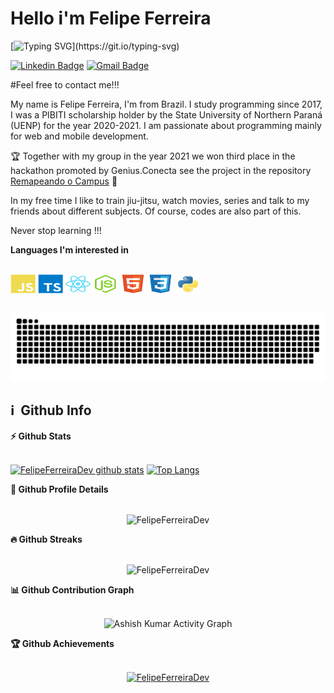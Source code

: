 # Hello i'm Felipe Ferreira

[![Typing SVG](https://readme-typing-svg.herokuapp.com?font=Roboto&size=38&color=EF5A8C&vCenter=true&width=800&lines=Ol%C3%A1%2C+eu+sou+Felipe+Ferreira!;Seja+bem+vindo+ao+meu+portf%C3%B3lio!)](https://git.io/typing-svg)

[![Linkedin Badge](https://img.shields.io/badge/LinkedIn-0077B5?style=for-the-badge&logo=linkedin&logoColor=white&link=https://www.linkedin.com/in/felipe-ferreira-62147a178/)](https://www.linkedin.com/in/felipe-ferreira-62147a178/)
[![Gmail Badge](https://img.shields.io/badge/Gmail-D14836?style=for-the-badge&logo=gmail&logoColor=white&link=mailto:felipeferreira.sp.dev@gmail.com)](mailto:felipeferreira.sp.dev@gmail.com/)

#Feel free to contact me!!!

My name is Felipe Ferreira, I'm from Brazil. I study programming since 2017, I was a PIBITI scholarship holder by the State University of Northern Paraná (UENP) for the year 2020-2021. I am passionate about programming mainly for web and mobile development.

:trophy:
Together with my group in the year 2021 we won third place in the hackathon promoted by Genius.Conecta see the project in the repository <a href="https://github.com/FelipeFerreiraDev/Remapeando_o_campus"> Remapeando o Campus<a>
:3rd_place_medal:
  
In my free time I like to train jiu-jitsu, watch movies, series and talk to my friends about different subjects. Of course, codes are also part of this.

Never stop learning !!!

<b>Languages I'm interested in</b>
<div style="display: inline_block"><br>
  <img align="center" alt="Felipe-Js" height="30" width="40" src="https://raw.githubusercontent.com/devicons/devicon/master/icons/javascript/javascript-plain.svg">
  <img align="center" alt="Felipe-Ts" height="30" width="40" src="https://raw.githubusercontent.com/devicons/devicon/master/icons/typescript/typescript-plain.svg">
  <img align="center" alt="Felipe-React" height="30" width="40" src="https://raw.githubusercontent.com/devicons/devicon/master/icons/react/react-original.svg">
  <img align="center" alt="Felipe-NodeJs" height="30" width="40" src="https://raw.githubusercontent.com/devicons/devicon/master/icons/nodejs/nodejs-original.svg">
  <img align="center" alt="Felipe-HTML" height="30" width="40" src="https://raw.githubusercontent.com/devicons/devicon/master/icons/html5/html5-original.svg">
  <img align="center" alt="Felipe-CSS" height="30" width="40" src="https://raw.githubusercontent.com/devicons/devicon/master/icons/css3/css3-original.svg">
  <img align="center" alt="Felipe-Python" height="30" width="40" src="https://raw.githubusercontent.com/devicons/devicon/master/icons/python/python-original.svg">
 </div><br>
  
  ![Snake animation](https://github.com/FelipeFerreiraDev/FelipeFerreiraDev/blob/output/github-contribution-grid-snake.svg)


<h2>ℹ️ &nbsp;Github Info</h2>
  
  <summary><b>⚡ Github Stats</b></summary>
  </br>
  
[![FelipeFerreiraDev github stats](https://github-readme-stats.vercel.app/api?username=FelipeFerreiraDev&count_private=true&show_icons=true&theme=radical)](https://github.com/FelipeFerreiraDev) 
[![Top Langs](https://github-readme-stats.vercel.app/api/top-langs/?username=FelipeFerreiraDev&layout=compact&theme=radical)](https://github.com/FelipeFerreiraDev)

  <summary><b>🔎 Github Profile Details</b></summary>
  </br>
  
<p align="center"><img height="180em" src="https://github-profile-summary-cards.vercel.app/api/cards/profile-details?username=FelipeFerreiraDev&theme=monokai" alt="FelipeFerreiraDev" align = "center"/></p>

  <summary><b>🔥 Github Streaks</b></summary>
  </br>
  
<p align="center"><img src="https://github-readme-streak-stats.herokuapp.com/?user=FelipeFerreiraDev&theme=black-ice&hide_border=true&stroke=0000&background=0D1117&ring=e05397&fire=e05397&currStreakLabel=e05397" alt="FelipeFerreiraDev" /></p>

  <summary><b>📊 Github Contribution Graph</b></summary>
  </br>
  
<p align="center"<a href="#"><img alt="Ashish Kumar Activity Graph" src="https://activity-graph.herokuapp.com/graph?username=FelipeFerreiraDev&bg_color=0D1117&color=e05397&line=e05397&point=FFFFFF&hide_border=true&" /></a></p>
<!-- </details>
<details>    -->

  <summary><b>🏆 Github Achievements</b></summary>
  </br>
  
<p align="center"> <a href="https://github.com/FelipeFerreiraDev"><img src="https://github-profile-trophy.vercel.app/?username=FelipeFerreiraDev&margin-w=5&theme=radical" alt="FelipeFerreiraDev" /></a> </p>
